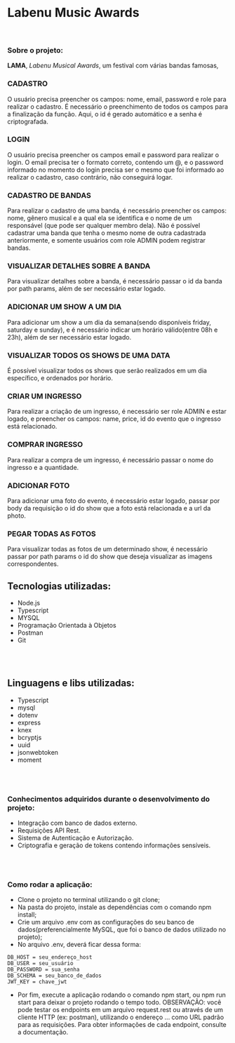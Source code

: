 <!-- ![Screenshot_1](https://user-images.githubusercontent.com/45580434/79641791-06e1c100-8170-11ea-8ecf-b6c889805d55.png) -->
<br>

# Labenu Music Awards

<br>

### Sobre o projeto: 
**LAMA**, *Labenu Musical Awards*, um festival  com várias bandas famosas, 

### CADASTRO 
O usuário precisa preencher os campos: nome, email, password e role para realizar o cadastro. É necessário o preenchimento de todos os campos para a finalização da função. Aqui, o id é gerado automático e a senha é criptografada.
<br>

### LOGIN
O usuário precisa preencher os campos email e password para realizar o login. O email precisa ter o formato correto, contendo um @, e o password informado no momento do login precisa ser o mesmo que foi informado ao realizar o cadastro, caso contrário, não conseguirá logar.
<br>

### CADASTRO DE BANDAS
Para realizar o cadastro de uma banda, é necessário preencher os campos: nome, gênero musical e a qual ela se identifica e o nome de um responsável (que pode ser qualquer membro dela). 
Não é possível cadastrar uma banda que tenha o mesmo nome de outra cadastrada anteriormente, e somente usuários com role ADMIN podem registrar bandas.
<br>

### VISUALIZAR DETALHES SOBRE A BANDA
Para visualizar detalhes sobre a banda, é necessário passar o id da banda por path params, além de ser necessário estar logado.
<br>

### ADICIONAR UM SHOW A UM DIA
Para adicionar um show a um dia da semana(sendo disponíveis friday, saturday e sunday), e é necessário indicar um horário válido(entre 08h e 23h), além de ser necessário estar logado.
<br>

### VISUALIZAR TODOS OS SHOWS DE UMA DATA
É possível visualizar todos os shows que serão realizados em um dia específico, e ordenados por horário. 
<br>

### CRIAR UM INGRESSO
Para realizar a criação de um ingresso, é necessário ser role ADMIN e estar logado, e preencher os campos: name, price, id do evento que o ingresso está relacionado.
<br>

### COMPRAR INGRESSO
Para realizar a compra de um ingresso, é necessário passar o nome do ingresso e a quantidade.
<br>

### ADICIONAR FOTO
Para adicionar uma foto do evento, é necessário estar logado, passar por body da requisição o id do show que a foto está relacionada e a url da photo.
<br>

### PEGAR TODAS AS FOTOS
Para visualizar todas as fotos de um determinado show, é necessário passar por path params o id do show que deseja visualizar as imagens correspondentes.
<br>


## Tecnologias utilizadas:
- Node.js
- Typescript
- MYSQL
- Programação Orientada à Objetos
- Postman
- Git
<br>
<br>

## Linguagens e libs utilizadas:
- Typescript
- mysql
- dotenv
- express
- knex
- bcryptjs
- uuid
- jsonwebtoken
- moment
<br>
<br>

### Conhecimentos adquiridos durante o desenvolvimento do projeto:
- Integração com banco de dados externo.
- Requisições API Rest.
- Sistema de Autenticação e Autorização.
- Criptografia e geração de tokens contendo informações sensíveis.
<br>
<br>

### Como rodar a aplicação:
- Clone o projeto no terminal utilizando o git clone;
- Na pasta do projeto, instale as dependências com o comando npm install;
- Crie um arquivo .env com as configurações do seu banco de dados(preferencialmente MySQL, que foi o banco de dados utilizado no projeto);
- No arquivo .env, deverá ficar dessa forma:

```
DB_HOST = seu_endereço_host
DB_USER = seu_usuário
DB_PASSWORD = sua_senha
DB_SCHEMA = seu_banco_de_dados
JWT_KEY = chave_jwt
```

- Por fim, execute a aplicação rodando o comando npm start, ou npm run start para deixar o projeto rodando o tempo todo.
OBSERVAÇÃO: você pode testar os endpoints em um arquivo request.rest ou através de um cliente HTTP (ex: postman), utilizando o endereço ... como URL padrão para as requisições. Para obter informações de cada endpoint, consulte a documentação.
<br>


